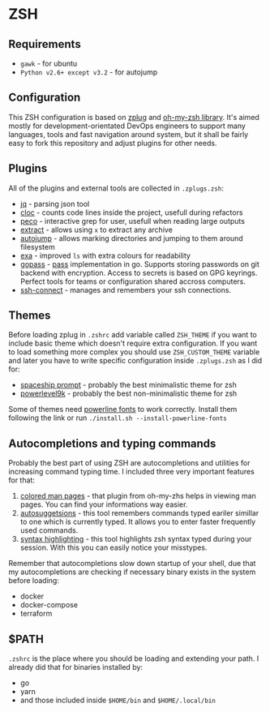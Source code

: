 # ZSH

## Requirements

* `gawk` - for ubuntu
* `Python v2.6+ except v3.2` - for autojump

## Configuration

This ZSH configuration is based on [zplug](https://github.com/zplug/zplug) and [oh-my-zsh library](https://github.com/robbyrussell/oh-my-zsh/library). It's aimed mostly for development-orientated DevOps engineers to support many languages, tools and fast navigation around system, but it shall be fairly easy to fork this repository and adjust plugins for other needs.

## Plugins

All of the plugins and external tools are collected in `.zplugs.zsh`:

* [jq](https://github.com/stedolan/jq) - parsing json tool
* [cloc](https://github.com/AlDanial/cloc) - counts code lines inside the project, usefull during refactors
* [peco](https://github.com/peco/peco) - interactive grep for user, usefull when reading large outputs
* [extract](https://github.com/robbyrussell/oh-my-zsh/plugins/extract) - allows using `x` to extract any archive
* [autojump](https://github.com/wting/autojump) - allows marking directories and jumping to them around filesystem
* [exa](https://github.com/ogham/exa) - improved `ls` with extra colours for readability
* [gopass](https://github.com/gopasspw/gopass) - [pass](https://github.com/peff/pass) implementation in go. Supports storing passwords on git backend with encryption. Access to secrets is based on GPG keyrings. Perfect tools for teams or configuration shared accross computers.
* [ssh-connect](https://github.com/gko/ssh-connect) - manages and remembers your ssh connections.

## Themes

Before loading zplug in `.zshrc` add variable called `ZSH_THEME` if you want to include basic theme which doesn't require extra configuration. If you want to load something more complex you should use `ZSH_CUSTOM_THEME` variable and later you have to write specific configuration inside `.zplugs.zsh` as I did for:

* [spaceship prompt](https://github.com/denysdovhan/spaceship-prompt) - probably the best minimalistic theme for zsh
* [powerlevel9k](https://github.com/bhilburn/powerlevel9k) - probably the best non-minimalistic theme for zsh

Some of themes need [powerline fonts](https://github.com/powerline/fonts) to work correctly. Install them following the link or run `./install.sh --install-powerline-fonts`

## Autocompletions and typing commands

Probably the best part of using ZSH are autocompletions and utilities for increasing command typing time. I included three very important features for that:

1. [colored man pages](https://github.com/robbyrussell/oh-my-zsh/plugins/colored-man-pages) - that plugin from oh-my-zhs helps in viewing man pages. You can find your informations way easier.
2. [autosuggetsions](https://github.com/zsh-users/zsh-autosuggestions) - this tool remembers commands typed eariler simillar to one which is currently typed. It allows you to enter faster frequently used commands.
3. [syntax highlighting](https://github.com/zsh-users/zsh-syntax-highlighting) - this tool highlights zsh syntax typed during your session. With this you can easily notice your misstypes.

Remember that autocompletions slow down startup of your shell, due that my autocompletions are checking if necessary binary exists in the system before loading:

* docker
* docker-compose
* terraform

## $PATH

`.zshrc` is the place where you should be loading and extending your path. I already did that for binaries installed by:

* go
* yarn
* and those included inside `$HOME/bin` and `$HOME/.local/bin`